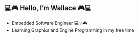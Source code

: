 ## 💻🎮 Hello, I’m Wallace 🎮💻
-  Embedded Software Engineer :computer::sparkles::video_game:
-  Learning Graphics and Engine Programming in my free time 
<!-- - 📫 How to reach me [Linkedin](https://www.linkedin.com/in/wallace-obey-393672b0), [Twitter](https://twitter.com/WallaceObey) -->

<!---
wobey96/wobey96 is a ✨ special ✨ repository because its `README.md` (this file) appears on your GitHub profile.
You can click the Preview link to take a look at your changes.
--->
